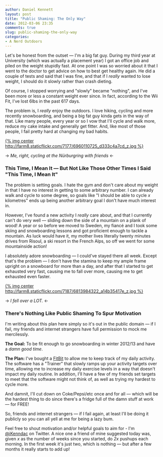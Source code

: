 ```yaml
---
author: Daniel Kennett
layout: post
title: "Public Shaming: The Only Way"
date: 2012-03-06 23:35
comments: true
slug: public-shaming-the-only-way
categories: 
- A Nerd Outdoors
---
```


Let's be honest from the outset — I'm a big fat guy. During my third year at University (which was actually a placement year) I got an office job and piled on the weight stupidly fast. At one point I was so worried about it that I went to the doctor to get advice on how to best get healthy again. He did a couple of tests and said that I was fine, and that if I *really* wanted to lose weight, I should do it slowly rather than crash dieting.

Of course, I stopped worrying and "slowly" became "nothing", and I've been more or less a constant weight ever since. In fact, according to the Wii Fit, I've lost 6lbs in the past 617 days.

The problem is, I *really* enjoy the outdoors. I love hiking, cycling and more recently snowboarding, and being a big fat guy kinda gets in the way of that. Like many people, every year or so I vow that I'll cycle and walk more, reduce my cake intake and generally get fitter. And, like most of those people, I fail pretty hard at changing my bad habits.

[{% img center http://farm8.staticflickr.com/7177/6960110725_d333c4a7cd_z.jpg %}](http://www.flickr.com/photos/ikenndac/6960110725/)

-> *Me, right, cycling at the Nürburgring with friends* <-

### This Time, I Mean It — But Not Like Those Other Times I Said "This Time, I Mean It" ###

The problem is setting goals. I hate the gym and don't care about my weight in that I have no interest in getting to some arbitrary number. I can already walk and cycle to some degree, so goals like "I should be able to cycle *x* kilometres" ends up being another arbitrary goal I don't have much interest in.

However, I've found a new activity I *really* care about, and that I currently can't do very well — sliding down the side of a mountain on a plank of wood! A year or so before we moved to Sweden, my fiancé and I took some skiing and snowboarding lessons and got proficient enough to tackle a mountain. As luck would have it, my mother lives literally twenty minutes drives from Risoul, a ski resort in the French Alps, so off we went for some mountainside action!

I absolutely adore snowboarding — I could've stayed there all week. Except that's the problem — I don't have the stamina to keep my ample frame upright on a snowboard for more than a day, and after that I started to get exhausted very fast, causing me to fall over more, causing me to get exhausted even faster.

[{% img center http://farm8.staticflickr.com/7187/6813984322_a14b35417e_z.jpg %}](http://www.flickr.com/photos/ikenndac/6813984322/)

-> *I fell over a LOT.* <-

### There's Nothing Like Public Shaming To Spur Motivation ###

I'm writing about this plan here simply so it's out in the public domain — if I fail, my friends and internet strangers have full permission to mock me mercilessly.

**The Goal:** To be fit enough to go snowboarding in winter 2012/13 and have a *damn good time*.

**The Plan:** I've bought a [FitBit](http://www.fitbit.com/) to allow me to keep track of my daily activity. The software has a "Trainer" that slowly ramps up your activity targets over time, allowing me to increase my daily exercise levels in a way that doesn't impact my daily routine. In addition, I'll have a few of my friends set targets to meet that the software might not think of, as well as trying my hardest to cycle more.

And damnit, I'll cut down on Coke/Pepsi/etc once and for all — which will be the hardest thing to do since there's a fridge full of the damn stuff at work — for FREE!

So, friends and internet strangers — if I fail again, at least I'll be doing it publicly so you can all yell at me for being a lazy bum. 

Feel free to shout motivation and/or helpful goals to aim for - I'm [@iKenndac](http://twitter.com/iKenndac) on Twitter. A nice one a friend of mine suggested today was, given *x* as the number of weeks since you started, do *2x* pushups each morning. In the first week it's just two, which is nothing — but after a few months it really starts to add up!